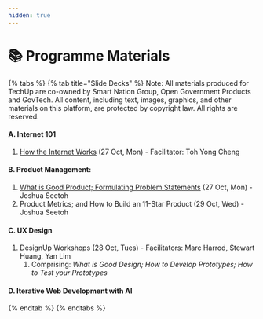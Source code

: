 ```yaml
---
hidden: true
---
```


# 📚 Programme Materials

{% tabs %}
{% tab title="Slide Decks" %}
Note: All materials produced for TechUp are co-owned by Smart Nation Group, Open Government Products and GovTech. All content, including text, images, graphics, and other materials on this platform, are protected by copyright law. All rights are reserved.

#### A. Internet 101 <a href="#overviews" id="overviews"></a>

1. [How the Internet Works](https://docs.google.com/presentation/d/1LDGChRdcX7mDJhQIpQizxMl8zIqFy3GJY-38Ff06qnc/edit?usp=sharing) (27 Oct, Mon) - Facilitator: Toh Yong Cheng

#### B. Product Management: <a href="#overviews" id="overviews"></a>

1. [What is Good Product; Formulating Problem Statements](https://docs.google.com/presentation/d/14tTCkID3N53GvvzviL08kLnyAzbM7tfqkv0uzMFImeI/edit?usp=sharing) (27 Oct, Mon) - Joshua Seetoh
2. Product Metrics; and How to Build an 11-Star Product (29 Oct, Wed) - Joshua Seetoh

#### C. UX Design

1. DesignUp Workshops (28 Oct, Tues) - Facilitators: Marc Harrod, Stewart Huang, Yan Lim
   1. Comprising: _What is Good Design; How to Develop Prototypes; How to Test your Prototypes_

#### D. Iterative Web Development with AI&#x20;


{% endtab %}
{% endtabs %}
